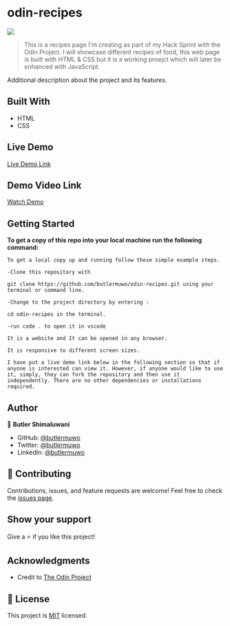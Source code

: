 # odin-recipes

![](https://img.shields.io/badge/Odin-recipes-blueviolet)

> This is a recipes page I'm creating as part of my Hack Sprint with the Odin Project. I will showcase different recipes of food, this web page is built with HTML &amp; CSS but it is a working proejct which will later be enhanced with JavaScript.

<!-- ![screenshot]()

![screenshot]() -->

Additional description about the project and its features.

## Built With

- HTML
- CSS

## Live Demo

[Live Demo Link]()

## Demo Video Link

[Watch Demo]()

## Getting Started

**To get a copy of this repo into your local machine run the following command:**

```
To get a local copy up and running follow these simple example steps.

-Clone this repository with

git clone https://github.com/butlermuwo/odin-recipes.git using your terminal or command line.

-Change to the project directory by entering :

cd odin-recipes in the terminal.

-run code . to open it in vscode

It is a website and It can be opened in any browser.

It is responsive to different screen sizes.

I have put a live demo link below in the following section so that if anyone is interested can view it. However, if anyone would like to use it, simply, they can fork the repository and then use it independently. There are no other dependencies or installations required.
```

## Author

👤 **Butler Shimaluwani**

- GitHub: [@butlermuwo](https://github.com/butlermuwo)
- Twitter: [@butlermuwo](https://twitter.com/ButlerMuwo)
- LinkedIn: [@butlermuwo](https://www.linkedin.com/in/butlermuwo/)

## 🤝 Contributing

Contributions, issues, and feature requests are welcome!
Feel free to check the [issues page](../../issues/).

## Show your support

Give a ⭐️ if you like this project!

## Acknowledgments

- Credit to
  [The Odin Project](https://www.theodinproject.com/)

## 📝 License

This project is [MIT](./MIT.md) licensed.
